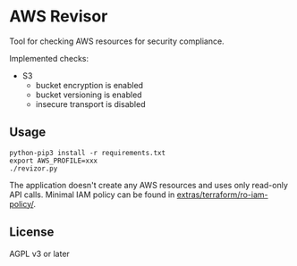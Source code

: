 # AWS Revisor

Tool for checking AWS resources for security compliance.

Implemented checks:

- S3
  - bucket encryption is enabled
  - bucket versioning is enabled
  - insecure transport is disabled

## Usage

```
python-pip3 install -r requirements.txt
export AWS_PROFILE=xxx
./revizor.py
```

The application doesn't create any AWS resources and uses
only read-only API calls.  Minimal IAM policy can be found in
[extras/terraform/ro-iam-policy/](./extras/terraform/ro-iam-policy/).

## License

AGPL v3 or later
